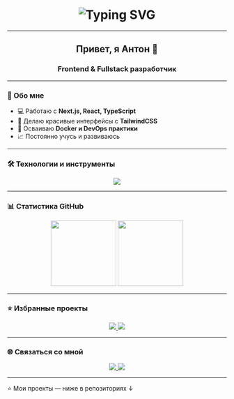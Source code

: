 <!-- Заголовок с печатающимся текстом -->
<h1 align="center">
  <img src="https://readme-typing-svg.herokuapp.com?font=Fira+Code&size=28&duration=3000&pause=1000&color=2E97F7&center=true&vCenter=true&width=600&lines=Hi,+i`m+Anton+👋;Frontend+и+Fullstack+developer" alt="Typing SVG" />
</h1>

---

<h2 align="center">Привет, я Антон 👋</h1>
<h3 align="center">Frontend & Fullstack разработчик</h3>

---

### 🚀 Обо мне
- 💻 Работаю с **Next.js, React, TypeScript**  
- 🎨 Делаю красивые интерфейсы с **TailwindCSS**  
- 🐳 Осваиваю **Docker и DevOps практики**  
- 📈 Постоянно учусь и развиваюсь  

---

### 🛠️ Технологии и инструменты
<p align="center">
  <img src="https://skillicons.dev/icons?i=ts,js,react,next,tailwind,nodejs,express,postgres,docker,git,github,vscode" />
</p>

---

### 📊 Статистика GitHub
<p align="center">
  <img src="https://github-readme-stats.vercel.app/api?username=AntonShirobokov&show_icons=true&theme=tokyonight&hide_border=true" height="150"/>
  <img src="https://github-readme-stats.vercel.app/api/top-langs/?username=AntonShirobokov&layout=compact&theme=tokyonight&hide_border=true" height="150"/>
</p>

---

### ⭐ Избранные проекты
<p align="center">
  <a href="https://github.com/AntonShirobokov/название_проекта1">
    <img src="https://github-readme-stats.vercel.app/api/pin/?username=AntonShirobokov&repo=название_проекта1&theme=tokyonight" />
  </a>
  <a href="https://github.com/AntonShirobokov/название_проекта2">
    <img src="https://github-readme-stats.vercel.app/api/pin/?username=AntonShirobokov&repo=название_проекта2&theme=tokyonight" />
  </a>
</p>

---

### 🌐 Связаться со мной
<p align="center">
  <a href="https://t.me/твой_telegram">
    <img src="https://img.shields.io/badge/Telegram-2CA5E0?style=for-the-badge&logo=telegram&logoColor=white"/>
  </a>
  <a href="https://linkedin.com/in/твой_linkedin">
    <img src="https://img.shields.io/badge/LinkedIn-0077B5?style=for-the-badge&logo=linkedin&logoColor=white"/>
  </a>
</p>

---

⭐️ Мои проекты — ниже в репозиториях ↓
